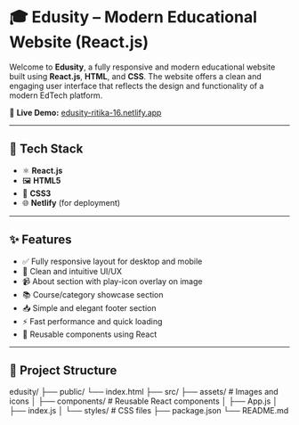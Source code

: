 # 🎓 Edusity – Modern Educational Website (React.js)

Welcome to **Edusity**, a fully responsive and modern educational website built using **React.js**, **HTML**, and **CSS**. The website offers a clean and engaging user interface that reflects the design and functionality of a modern EdTech platform.

🔗 **Live Demo:** [edusity-ritika-16.netlify.app](https://edusity-ritika-16.netlify.app/)

---

## 🚀 Tech Stack

- ⚛️ **React.js**
- 🖼️ **HTML5**
- 🎨 **CSS3**
- 🌐 **Netlify** (for deployment)

---

## ✨ Features

- ✅ Fully responsive layout for desktop and mobile
- 🎯 Clean and intuitive UI/UX
- 📹 About section with play-icon overlay on image
- 📚 Course/category showcase section
- 📥 Simple and elegant footer section
- ⚡ Fast performance and quick loading
- 🧩 Reusable components using React

---

## 📁 Project Structure
edusity/
├── public/
 └── index.html
├── src/
├── assets/ # Images and icons
│ ├── components/ # Reusable React components
│ ├── App.js
│ ├── index.js
│ └── styles/ # CSS files
├── package.json
└── README.md
